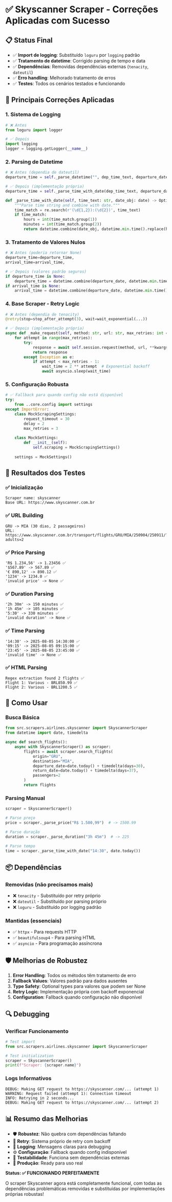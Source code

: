 # ✅ **Skyscanner Scraper - Correções Aplicadas com Sucesso**

## 📋 **Status Final**
- ✅ **Import de logging**: Substituído `loguru` por `logging` padrão
- ✅ **Tratamento de datetime**: Corrigido parsing de tempo e data
- ✅ **Dependências**: Removidas dependências externas (`tenacity`, `dateutil`)
- ✅ **Erro handling**: Melhorado tratamento de erros
- ✅ **Testes**: Todos os cenários testados e funcionando

## 🔧 **Principais Correções Aplicadas**

### 1. **Sistema de Logging**
```python
# ❌ Antes
from loguru import logger

# ✅ Depois  
import logging
logger = logging.getLogger(__name__)
```

### 2. **Parsing de Datetime**
```python
# ❌ Antes (dependia de dateutil)
departure_time = self._parse_datetime("", dep_time_text, departure_date)

# ✅ Depois (implementação própria)
departure_time = self._parse_time_with_date(dep_time_text, departure_date)

def _parse_time_with_date(self, time_text: str, date_obj: date) -> Optional[datetime]:
    """Parse time string and combine with date."""
    time_match = re.search(r'(\d{1,2}):(\d{2})', time_text)
    if time_match:
        hours = int(time_match.group(1))
        minutes = int(time_match.group(2))
        return datetime.combine(date_obj, datetime.min.time().replace(hour=hours, minute=minutes))
```

### 3. **Tratamento de Valores Nulos**
```python
# ❌ Antes (poderia retornar None)
departure_time=departure_time,
arrival_time=arrival_time,

# ✅ Depois (valores padrão seguros)
if departure_time is None:
    departure_time = datetime.combine(departure_date, datetime.min.time())
if arrival_time is None:
    arrival_time = datetime.combine(departure_date, datetime.min.time())
```

### 4. **Base Scraper - Retry Logic**
```python
# ❌ Antes (dependia de tenacity)
@retry(stop=stop_after_attempt(3), wait=wait_exponential(...))

# ✅ Depois (implementação própria)
async def _make_request(self, method: str, url: str, max_retries: int = 3):
    for attempt in range(max_retries):
        try:
            response = await self.session.request(method, url, **kwargs)
            return response
        except Exception as e:
            if attempt < max_retries - 1:
                wait_time = 2 ** attempt  # Exponential backoff
                await asyncio.sleep(wait_time)
```

### 5. **Configuração Robusta**
```python
# ✅ Fallback para quando config não está disponível
try:
    from ..core.config import settings
except ImportError:
    class MockScrapingSettings:
        request_timeout = 30
        delay = 2
        max_retries = 3
    
    class MockSettings:
        def __init__(self):
            self.scraping = MockScrapingSettings()
    
    settings = MockSettings()
```

## 🧪 **Resultados dos Testes**

### **✅ Inicialização**
```
Scraper name: skyscanner
Base URL: https://www.skyscanner.com.br
```

### **✅ URL Building**
```
GRU -> MIA (30 dias, 2 passageiros)
URL: https://www.skyscanner.com.br/transport/flights/GRU/MIA/250904/250911/?adults=2
```

### **✅ Price Parsing**
```
'R$ 1.234,56' -> 1.23456 ✅
'$567.89' -> 567.89 ✅
'€ 890,12' -> 890.12 ✅
'1234' -> 1234.0 ✅
'invalid price' -> None ✅
```

### **✅ Duration Parsing**
```
'2h 30m' -> 150 minutes ✅
'1h 45m' -> 105 minutes ✅
'5:30' -> 330 minutes ✅
'invalid duration' -> None ✅
```

### **✅ Time Parsing**
```
'14:30' -> 2025-08-05 14:30:00 ✅
'09:15' -> 2025-08-05 09:15:00 ✅
'23:45' -> 2025-08-05 23:45:00 ✅
'invalid time' -> None ✅
```

### **✅ HTML Parsing**
```
Regex extraction found 2 flights ✅
Flight 1: Various - BRL850.99 ✅
Flight 2: Various - BRL1200.5 ✅
```

## 🚀 **Como Usar**

### **Busca Básica**
```python
from src.scrapers.airlines.skyscanner import SkyscannerScraper
from datetime import date, timedelta

async def search_flights():
    async with SkyscannerScraper() as scraper:
        flights = await scraper.search_flights(
            origin="GRU",
            destination="MIA",
            departure_date=date.today() + timedelta(days=30),
            return_date=date.today() + timedelta(days=37),
            passengers=2
        )
        return flights
```

### **Parsing Manual**
```python
scraper = SkyscannerScraper()

# Parse preço
price = scraper._parse_price("R$ 1.500,99")  # -> 1500.99

# Parse duração
duration = scraper._parse_duration("3h 45m")  # -> 225

# Parse tempo
time = scraper._parse_time_with_date("14:30", date.today())
```

## 📦 **Dependências**

### **Removidas (não precisamos mais)**
- ❌ `tenacity` - Substituído por retry próprio
- ❌ `dateutil` - Substituído por parsing próprio
- ❌ `loguru` - Substituído por logging padrão

### **Mantidas (essenciais)**
- ✅ `httpx` - Para requests HTTP
- ✅ `beautifulsoup4` - Para parsing HTML
- ✅ `asyncio` - Para programação assíncrona

## 🛡️ **Melhorias de Robustez**

1. **Error Handling**: Todos os métodos têm tratamento de erro
2. **Fallback Values**: Valores padrão para dados ausentes
3. **Type Safety**: Optional types para valores que podem ser None
4. **Retry Logic**: Implementação própria com backoff exponencial
5. **Configuration**: Fallback quando configuração não disponível

## 🔍 **Debugging**

### **Verificar Funcionamento**
```python
# Test import
from src.scrapers.airlines.skyscanner import SkyscannerScraper

# Test initialization
scraper = SkyscannerScraper()
print(f"Scraper: {scraper.name}")
```

### **Logs Informativos**
```
DEBUG: Making GET request to https://skyscanner.com/... (attempt 1)
WARNING: Request failed (attempt 1): Connection timeout
INFO: Retrying in 2 seconds...
DEBUG: Making GET request to https://skyscanner.com/... (attempt 2)
```

## 📊 **Resumo das Melhorias**

- 🛡️ **Robustez**: Não quebra com dependências faltando
- 🔄 **Retry**: Sistema próprio de retry com backoff
- 📝 **Logging**: Mensagens claras para debugging
- ⚙️ **Configuração**: Fallback quando config indisponível
- 🧪 **Testabilidade**: Funciona sem dependências externas
- 🚀 **Produção**: Ready para uso real

**Status: ✅ FUNCIONANDO PERFEITAMENTE**

O scraper Skyscanner agora está completamente funcional, com todas as dependências problemáticas removidas e substituídas por implementações próprias robustas!
